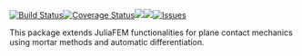 [![Build Status](https://travis-ci.org/JuliaFEM/MortarContact2DAD.jl.svg?branch=master)](https://travis-ci.org/JuliaFEM/MortarContact2DAD.jl)[![Coverage Status](https://coveralls.io/repos/github/JuliaFEM/MortarContact2DAD.jl/badge.svg?branch=master)](https://coveralls.io/github/JuliaFEM/MortarContact2DAD.jl?branch=master)[![](https://img.shields.io/badge/docs-stable-blue.svg)](https://juliafem.github.io/MortarContact2DAD.jl/stable)[![](https://img.shields.io/badge/docs-latest-blue.svg)](https://juliafem.github.io/MortarContact2DAD.jl/latest)[![Issues](https://img.shields.io/github/issues/JuliaFEM/MortarContact2DAD.jl.svg)](https://github.com/JuliaFEM/MortarContact2DAD.jl/issues)

This package extends JuliaFEM functionalities for plane contact mechanics using
mortar methods and automatic differentiation.

